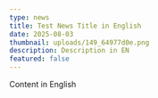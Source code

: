 ```yaml
---
type: news
title: Test News Title in English
date: 2025-08-03
thumbnail: uploads/149_64977d0e.png
description: Description in EN
featured: false
---
```


Content in English